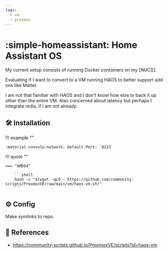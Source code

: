 ```yaml
---
tags:
  - vm
  - proxmox
---
```

# :simple-homeassistant: Home Assistant OS

My current setup consists of running Docker containers on my [NUC][]. 

Evaluating if I want to convert to a VM running HAOS to better support add ons like Matter.

I am not that familiar with HAOS and I don't know how else to back it up other than the entire VM. Also concerned about latency but perhaps I integrate redis, if I am not already.

## :hammer_and_wrench: Installation

!!! example ""

    :material-console-network: Default Port: `8123`

!!! quote ""

    === "AMD64"

        ```shell
        bash -c "$(wget -qLO - https://github.com/community-scripts/ProxmoxVE/raw/main/vm/haos-vm.sh)"
        ```

## :gear: Config

Make symlinks to repo.

## :link: References

- <https://community-scripts.github.io/ProxmoxVE/scripts?id=haos-vm>
